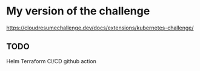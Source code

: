 # My version of the challenge

https://cloudresumechallenge.dev/docs/extensions/kubernetes-challenge/

## TODO
Helm
Terraform
CI/CD github action
